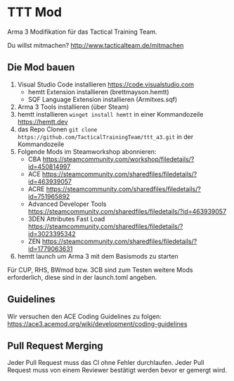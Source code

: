 # TTT Mod

Arma 3 Modifikation für das Tactical Training Team.

Du willst mitmachen? <http://www.tacticalteam.de/mitmachen>

## Die Mod bauen

1. Visual Studio Code installieren <https://code.visualstudio.com>
    - hemtt Extension installieren (brettmayson.hemtt)
    - SQF Language Extension installieren (Armitxes.sqf)
2. Arma 3 Tools installieren (über Steam)
3. hemtt installieren `winget install hemtt` in einer Kommandozeile <https://hemtt.dev>
4. das Repo Clonen `git clone https://github.com/TacticalTrainingTeam/ttt_a3.git` in der Kommandozeile
5. Folgende Mods im Steamworkshop abonnieren:
    - CBA <https://steamcommunity.com/workshop/filedetails/?id=450814997>
    - ACE <https://steamcommunity.com/sharedfiles/filedetails/?id=463939057>
    - ACRE <https://steamcommunity.com/sharedfiles/filedetails/?id=751965892>
    - Advanced Developer Tools <https://steamcommunity.com/sharedfiles/filedetails/?id=463939057>
    - 3DEN Attributes Fast Load <https://steamcommunity.com/sharedfiles/filedetails/?id=3023395342>
    - ZEN <https://steamcommunity.com/sharedfiles/filedetails/?id=1779063631>
5. hemtt launch um Arma 3 mit dem Basismods zu starten

Für CUP, RHS, BWmod bzw. 3CB sind zum Testen weitere Mods erforderlich, diese sind in der launch.toml angeben.

## Guidelines

Wir versuchen den ACE Coding Guidelines zu folgen: <https://ace3.acemod.org/wiki/development/coding-guidelines>

## Pull Request Merging

Jeder Pull Request muss das CI ohne Fehler durchlaufen.
Jeder Pull Request muss von einem Reviewer bestätigt werden bevor er gemergt wird.